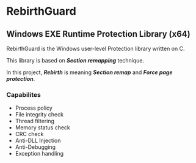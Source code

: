 # RebirthGuard
## Windows EXE Runtime Protection Library (x64)

RebirthGuard is the Windows user-level Protection library written on C.

This library is based on *__Section remapping__* technique.

In this project, *__Rebirth__* is meaning *__Section remap__* and *__Force page protection__*.

### Capabilites
* Process policy
* File integrity check
* Thread filtering
* Memory status check
* CRC check
* Anti-DLL Injection
* Anti-Debugging
* Exception handling

